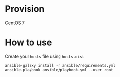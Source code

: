 # Provision

CentOS 7

# How to use

Create your `hosts` file using `hosts.dist`

```
ansible-galaxy install -r ansible/requirements.yml
ansible-playbook ansible/playbook.yml --user root
```
